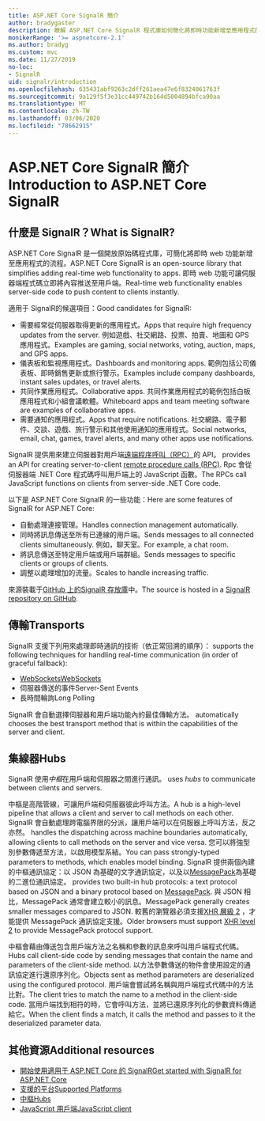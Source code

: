 ```yaml
---
title: ASP.NET Core SignalR 簡介
author: bradygaster
description: 瞭解 ASP.NET Core SignalR 程式庫如何簡化將即時功能新增至應用程式的工作。
monikerRange: '>= aspnetcore-2.1'
ms.author: bradyg
ms.custom: mvc
ms.date: 11/27/2019
no-loc:
- SignalR
uid: signalr/introduction
ms.openlocfilehash: 635431abf9263c2dff261aea47e6f8324061763f
ms.sourcegitcommit: 9a129f5f3e31cc449742b164d5004894bfca90aa
ms.translationtype: MT
ms.contentlocale: zh-TW
ms.lasthandoff: 03/06/2020
ms.locfileid: "78662915"
---
```

# <a name="introduction-to-aspnet-core-opno-locsignalr"></a><span data-ttu-id="50093-103">ASP.NET Core SignalR 簡介</span><span class="sxs-lookup"><span data-stu-id="50093-103">Introduction to ASP.NET Core SignalR</span></span>

## <a name="what-is-opno-locsignalr"></a><span data-ttu-id="50093-104">什麼是 SignalR？</span><span class="sxs-lookup"><span data-stu-id="50093-104">What is SignalR?</span></span>

<span data-ttu-id="50093-105">ASP.NET Core SignalR 是一個開放原始碼程式庫，可簡化將即時 web 功能新增至應用程式的流程。</span><span class="sxs-lookup"><span data-stu-id="50093-105">ASP.NET Core SignalR is an open-source library that simplifies adding real-time web functionality to apps.</span></span> <span data-ttu-id="50093-106">即時 web 功能可讓伺服器端程式碼立即將內容推送至用戶端。</span><span class="sxs-lookup"><span data-stu-id="50093-106">Real-time web functionality enables server-side code to push content to clients instantly.</span></span>

<span data-ttu-id="50093-107">適用于 SignalR的候選項目：</span><span class="sxs-lookup"><span data-stu-id="50093-107">Good candidates for SignalR:</span></span>

* <span data-ttu-id="50093-108">需要經常從伺服器取得更新的應用程式。</span><span class="sxs-lookup"><span data-stu-id="50093-108">Apps that require high frequency updates from the server.</span></span> <span data-ttu-id="50093-109">例如遊戲、社交網路、投票、拍賣、地圖和 GPS 應用程式。</span><span class="sxs-lookup"><span data-stu-id="50093-109">Examples are gaming, social networks, voting, auction, maps, and GPS apps.</span></span>
* <span data-ttu-id="50093-110">儀表板和監視應用程式。</span><span class="sxs-lookup"><span data-stu-id="50093-110">Dashboards and monitoring apps.</span></span> <span data-ttu-id="50093-111">範例包括公司儀表板、即時銷售更新或旅行警示。</span><span class="sxs-lookup"><span data-stu-id="50093-111">Examples include company dashboards, instant sales updates, or travel alerts.</span></span>
* <span data-ttu-id="50093-112">共同作業應用程式。</span><span class="sxs-lookup"><span data-stu-id="50093-112">Collaborative apps.</span></span> <span data-ttu-id="50093-113">共同作業應用程式的範例包括白板應用程式和小組會議軟體。</span><span class="sxs-lookup"><span data-stu-id="50093-113">Whiteboard apps and team meeting software are examples of collaborative apps.</span></span>
* <span data-ttu-id="50093-114">需要通知的應用程式。</span><span class="sxs-lookup"><span data-stu-id="50093-114">Apps that require notifications.</span></span> <span data-ttu-id="50093-115">社交網路、電子郵件、交談、遊戲、旅行警示和其他使用通知的應用程式。</span><span class="sxs-lookup"><span data-stu-id="50093-115">Social networks, email, chat, games, travel alerts, and many other apps use notifications.</span></span>

SignalR<span data-ttu-id="50093-116"> 提供用來建立伺服器對用戶端[遠端程序呼叫（RPC）](https://wikipedia.org/wiki/Remote_procedure_call)的 API。</span><span class="sxs-lookup"><span data-stu-id="50093-116"> provides an API for creating server-to-client [remote procedure calls (RPC)](https://wikipedia.org/wiki/Remote_procedure_call).</span></span> <span data-ttu-id="50093-117">Rpc 會從伺服器端 .NET Core 程式碼呼叫用戶端上的 JavaScript 函數。</span><span class="sxs-lookup"><span data-stu-id="50093-117">The RPCs call JavaScript functions on clients from server-side .NET Core code.</span></span>

<span data-ttu-id="50093-118">以下是 ASP.NET Core SignalR 的一些功能：</span><span class="sxs-lookup"><span data-stu-id="50093-118">Here are some features of SignalR for ASP.NET Core:</span></span>

* <span data-ttu-id="50093-119">自動處理連接管理。</span><span class="sxs-lookup"><span data-stu-id="50093-119">Handles connection management automatically.</span></span>
* <span data-ttu-id="50093-120">同時將訊息傳送至所有已連線的用戶端。</span><span class="sxs-lookup"><span data-stu-id="50093-120">Sends messages to all connected clients simultaneously.</span></span> <span data-ttu-id="50093-121">例如，聊天室。</span><span class="sxs-lookup"><span data-stu-id="50093-121">For example, a chat room.</span></span>
* <span data-ttu-id="50093-122">將訊息傳送至特定用戶端或用戶端群組。</span><span class="sxs-lookup"><span data-stu-id="50093-122">Sends messages to specific clients or groups of clients.</span></span>
* <span data-ttu-id="50093-123">調整以處理增加的流量。</span><span class="sxs-lookup"><span data-stu-id="50093-123">Scales to handle increasing traffic.</span></span>

<span data-ttu-id="50093-124">來源裝載于[GitHub 上的SignalR 存放庫](https://github.com/dotnet/AspNetCore/tree/master/src/SignalR)中。</span><span class="sxs-lookup"><span data-stu-id="50093-124">The source is hosted in a [SignalR repository on GitHub](https://github.com/dotnet/AspNetCore/tree/master/src/SignalR).</span></span>

## <a name="transports"></a><span data-ttu-id="50093-125">傳輸</span><span class="sxs-lookup"><span data-stu-id="50093-125">Transports</span></span>

SignalR<span data-ttu-id="50093-126"> 支援下列用來處理即時通訊的技術（依正常回溯的順序）：</span><span class="sxs-lookup"><span data-stu-id="50093-126"> supports the following techniques for handling real-time communication (in order of graceful fallback):</span></span>

* [<span data-ttu-id="50093-127">WebSockets</span><span class="sxs-lookup"><span data-stu-id="50093-127">WebSockets</span></span>](https://tools.ietf.org/html/rfc7118)
* <span data-ttu-id="50093-128">伺服器傳送的事件</span><span class="sxs-lookup"><span data-stu-id="50093-128">Server-Sent Events</span></span>
* <span data-ttu-id="50093-129">長時間輪詢</span><span class="sxs-lookup"><span data-stu-id="50093-129">Long Polling</span></span>

SignalR<span data-ttu-id="50093-130"> 會自動選擇伺服器和用戶端功能內的最佳傳輸方法。</span><span class="sxs-lookup"><span data-stu-id="50093-130"> automatically chooses the best transport method that is within the capabilities of the server and client.</span></span>

## <a name="hubs"></a><span data-ttu-id="50093-131">集線器</span><span class="sxs-lookup"><span data-stu-id="50093-131">Hubs</span></span>

SignalR<span data-ttu-id="50093-132"> 使用*中樞*在用戶端和伺服器之間進行通訊。</span><span class="sxs-lookup"><span data-stu-id="50093-132"> uses *hubs* to communicate between clients and servers.</span></span>

<span data-ttu-id="50093-133">中樞是高階管線，可讓用戶端和伺服器彼此呼叫方法。</span><span class="sxs-lookup"><span data-stu-id="50093-133">A hub is a high-level pipeline that allows a client and server to call methods on each other.</span></span> SignalR<span data-ttu-id="50093-134"> 會自動處理跨電腦界限的分派，讓用戶端可以在伺服器上呼叫方法，反之亦然。</span><span class="sxs-lookup"><span data-stu-id="50093-134"> handles the dispatching across machine boundaries automatically, allowing clients to call methods on the server and vice versa.</span></span> <span data-ttu-id="50093-135">您可以將強型別參數傳遞至方法，以啟用模型系結。</span><span class="sxs-lookup"><span data-stu-id="50093-135">You can pass strongly-typed parameters to methods, which enables model binding.</span></span> SignalR<span data-ttu-id="50093-136"> 提供兩個內建的中樞通訊協定：以 JSON 為基礎的文字通訊協定，以及以[MessagePack](https://msgpack.org/)為基礎的二進位通訊協定。</span><span class="sxs-lookup"><span data-stu-id="50093-136"> provides two built-in hub protocols: a text protocol based on JSON and a binary protocol based on [MessagePack](https://msgpack.org/).</span></span>  <span data-ttu-id="50093-137">與 JSON 相比，MessagePack 通常會建立較小的訊息。</span><span class="sxs-lookup"><span data-stu-id="50093-137">MessagePack generally creates smaller messages compared to JSON.</span></span> <span data-ttu-id="50093-138">較舊的瀏覽器必須支援[XHR 層級 2](https://caniuse.com/#feat=xhr2) ，才能提供 MessagePack 通訊協定支援。</span><span class="sxs-lookup"><span data-stu-id="50093-138">Older browsers must support [XHR level 2](https://caniuse.com/#feat=xhr2) to provide MessagePack protocol support.</span></span>

<span data-ttu-id="50093-139">中樞會藉由傳送包含用戶端方法之名稱和參數的訊息來呼叫用戶端程式代碼。</span><span class="sxs-lookup"><span data-stu-id="50093-139">Hubs call client-side code by sending messages that contain the name and parameters of the client-side method.</span></span> <span data-ttu-id="50093-140">以方法參數傳送的物件會使用設定的通訊協定進行還原序列化。</span><span class="sxs-lookup"><span data-stu-id="50093-140">Objects sent as method parameters are deserialized using the configured protocol.</span></span> <span data-ttu-id="50093-141">用戶端會嘗試將名稱與用戶端程式代碼中的方法比對。</span><span class="sxs-lookup"><span data-stu-id="50093-141">The client tries to match the name to a method in the client-side code.</span></span> <span data-ttu-id="50093-142">當用戶端找到相符的時，它會呼叫方法，並將已還原序列化的參數資料傳遞給它。</span><span class="sxs-lookup"><span data-stu-id="50093-142">When the client finds a match, it calls the method and passes to it the deserialized parameter data.</span></span>

## <a name="additional-resources"></a><span data-ttu-id="50093-143">其他資源</span><span class="sxs-lookup"><span data-stu-id="50093-143">Additional resources</span></span>

* <span data-ttu-id="50093-144">[開始使用適用于 ASP.NET Core 的 SignalR](xref:tutorials/signalr)</span><span class="sxs-lookup"><span data-stu-id="50093-144">[Get started with SignalR for ASP.NET Core](xref:tutorials/signalr)</span></span>
* [<span data-ttu-id="50093-145">支援的平台</span><span class="sxs-lookup"><span data-stu-id="50093-145">Supported Platforms</span></span>](xref:signalr/supported-platforms)
* [<span data-ttu-id="50093-146">中樞</span><span class="sxs-lookup"><span data-stu-id="50093-146">Hubs</span></span>](xref:signalr/hubs)
* [<span data-ttu-id="50093-147">JavaScript 用戶端</span><span class="sxs-lookup"><span data-stu-id="50093-147">JavaScript client</span></span>](xref:signalr/javascript-client)
